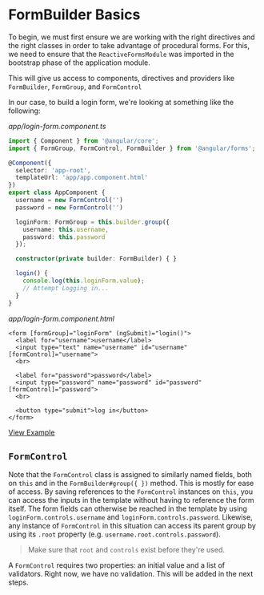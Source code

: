 # FormBuilder Basics

To begin, we must first ensure we are working with the right directives and the right classes in order to take advantage of procedural forms. For this, we need to ensure that the `ReactiveFormsModule` was imported in the bootstrap phase of the application module.

This will give us access to components, directives and providers like `FormBuilder`, `FormGroup`, and `FormControl`

In our case, to build a login form, we're looking at something like the following:

_app/login-form.component.ts_

```typescript
import { Component } from '@angular/core';
import { FormGroup, FormControl, FormBuilder } from '@angular/forms';

@Component({
  selector: 'app-root',
  templateUrl: 'app/app.component.html'
})
export class AppComponent {
  username = new FormControl('')
  password = new FormControl('')

  loginForm: FormGroup = this.builder.group({
    username: this.username,
    password: this.password
  });

  constructor(private builder: FormBuilder) { }

  login() {
    console.log(this.loginForm.value);
    // Attempt Logging in...
  }
}
```

_app/login-form.component.html_

```markup
<form [formGroup]="loginForm" (ngSubmit)="login()">
  <label for="username">username</label>
  <input type="text" name="username" id="username" [formControl]="username">
  <br>

  <label for="password">password</label>
  <input type="password" name="password" id="password" [formControl]="password">
  <br>

  <button type="submit">log in</button>
</form>
```

[View Example](https://plnkr.co/edit/fsSozv?p=preview)

## `FormControl`

Note that the `FormControl` class is assigned to similarly named fields, both on `this` and in the `FormBuilder#group({ })` method. This is mostly for ease of access. By saving references to the `FormControl` instances on `this`, you can access the inputs in the template without having to reference the form itself. The form fields can otherwise be reached in the template by using `loginForm.controls.username` and `loginForm.controls.password`. Likewise, any instance of `FormControl` in this situation can access its parent group by using its `.root` property \(e.g. `username.root.controls.password`\).

> Make sure that `root` and `controls` exist before they're used.

A `FormControl` requires two properties: an initial value and a list of validators. Right now, we have no validation. This will be added in the next steps.

